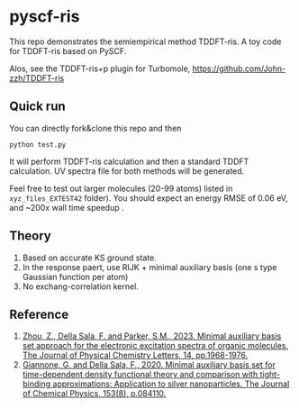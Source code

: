 # pyscf-ris
This repo demonstrates the semiempirical method TDDFT-ris.
A toy code for TDDFT-ris based on PySCF.

Alos, see the TDDFT-ris+p plugin for Turbomole, https://github.com/John-zzh/TDDFT-ris

## Quick run
You can directly fork&clone this repo and then
```
python test.py
```

It will perform TDDFT-ris calculation and then a standard TDDFT calculation. UV spectra file for both methods will be generated.

Feel free to test out larger molecules (20-99 atoms) listed in `xyz_files_EXTEST42` folder). You should expect an energy RMSE of 0.06 eV, and ~200x wall time speedup .

## Theory
1. Based on accurate KS ground state.
1. In the response paert, use RIJK + minimal auxiliary basis (one s type Gaussian function per atom)
2. No exchang-correlation kernel.

## Reference
1. [Zhou, Z., Della Sala, F. and Parker, S.M., 2023. Minimal auxiliary basis set approach for the electronic excitation spectra of organic molecules. The Journal of Physical Chemistry Letters, 14, pp.1968-1976.](https://pubs.acs.org/doi/10.1021/acs.jpclett.2c03698)
2. [Giannone, G. and Della Sala, F., 2020. Minimal auxiliary basis set for time-dependent density functional theory and comparison with tight-binding approximations: Application to silver nanoparticles. The Journal of Chemical Physics, 153(8), p.084110.](https://doi.org/10.1063/5.0020545)
